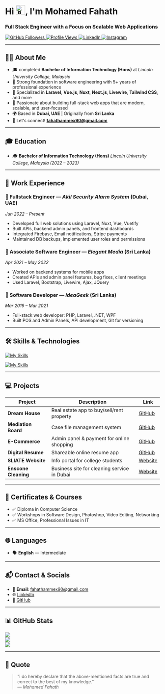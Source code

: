 
<!-- # Hey, I'm Mohamed Fahath <img src="https://media.giphy.com/media/hvRJCLFzcasrR4ia7z/giphy.gif" width="5%"> -->
        
<h1 align="left">Hi <img src="https://media.giphy.com/media/hvRJCLFzcasrR4ia7z/giphy.gif" height="30" style="display:inline-block; animation: wave 2s infinite;" alt="👋" />, I'm Mohamed Fahath</h1>

<h3 align="left">Full Stack Engineer with a Focus on Scalable Web Applications</h3>

<p align="left">
  <a href="https://github.com/FahathAMM">
    <img src="https://img.shields.io/github/followers/FahathAMM?label=Follow&style=social" alt="GitHub Followers" />
  </a>
  <a href="https://komarev.com/ghpvc/?username=FahathAMM">
    <img src="https://komarev.com/ghpvc/?username=FahathAMM&color=green" alt="Profile Views" />
  </a>
  <a href="https://www.linkedin.com/in/fahath-mohamed-3ab47416b/" target="_blank">
    <img src="https://img.shields.io/badge/-Mohamed%20Fahath-blue?style=flat-square&logo=linkedin&logoColor=white" alt="LinkedIn" />
  </a>
  <a href="https://www.instagram.com/fahath_9611/" target="_blank">
    <img src="https://img.shields.io/badge/Instagram-%23E4405F.svg?logo=Instagram&logoColor=white" alt="Instagram" />
  </a>
</p>


---

## 🧑‍💻 About Me

- 🎓 completed **Bachelor of Information Technology (Hons)** at *Lincoln University College, Malaysia*
- 🧠 Strong foundation in software engineering with 5+ years of professional experience
- 💼 Specialized in **Laravel**, **Vue.js**, **Nuxt**, **Next.js**, **Livewire**, **Tailwind CSS**, and more
- 🚀 Passionate about building full-stack web apps that are modern, scalable, and user-focused
- 🌍 Based in **Dubai, UAE** | Originally from **Sri Lanka**
- 💬 Let's connect! **fahathammex90@gmail.com**

---

## 🎓 Education

- 🎓 **Bachelor of Information Technology (Hons)** 
  *Lincoln University College, Malaysia (2022 – 2023)*  

---

## 💼 Work Experience

### 🔸 Fullstack Engineer — *Akil Security Alarm System* (Dubai, UAE)  
*Jun 2022 – Present*  
- Developed full web solutions using Laravel, Nuxt, Vue, Vuetify  
- Built APIs, backend admin panels, and frontend dashboards  
- Integrated Firebase, Email notifications, Stripe payments  
- Maintained DB backups, implemented user roles and permissions

### 🔸 Associate Software Engineer — *Elegant Media* (Sri Lanka)  
*Apr 2021 – May 2022*  
- Worked on backend systems for mobile apps  
- Created APIs and admin panel features, bug fixes, client meetings  
- Used Laravel, Bootstrap, Livewire, Ajax, JQuery

### 🔸 Software Developer — *ideaGeek* (Sri Lanka)  
*Mar 2019 – Mar 2021*  
- Full-stack web developer: PHP, Laravel, .NET, WPF  
- Built POS and Admin Panels, API development, Git for versioning

---



## 🛠 Skills & Technologies

[![My Skills](https://skillicons.dev/icons?i=php,js,vue,nuxt,nextjs,laravel,livewire,jquery,bootstrap,tailwind,cs,dotnet,html,css,ajax,json)](https://skillicons.dev)

[![My Skills](https://skillicons.dev/icons?i=mysql,postgres,mongodb,git,github,bitbucket,postman,vscode,trello)](https://skillicons.dev)

---

## 💻 Projects

| Project | Description | Link |
|--------|-------------|------|
| **Dream House** | Real estate app to buy/sell/rent property | [GitHub](https://github.com/FahathAMM/dream-house) |
| **Mediation Board** | Case file management system | [GitHub](https://github.com/FahathAMM/mediation-board) |
| **E-Commerce** | Admin panel & payment for online shopping | [GitHub](https://github.com/FahathAMM/e-commerce) |
| **Digital Resume** | Shareable online resume app | [GitHub](https://github.com/FahathAMM/digitel-resume) |
| **SLIATE Website** | Info portal for college students | [Website](http://www.atisam.edu.lk/) |
| **Enscone Cleaning** | Business site for cleaning service in Dubai | [Website](https://enscone.com/) |

---

## 📜 Certificates & Courses

- ✅ Diploma in Computer Science  
- ✅ Workshops in Software Design, Photoshop, Video Editing, Networking  
- ✅ MS Office, Professional Issues in IT

---

## 🌐 Languages

- 🗣 **English** — Intermediate  

---

## 📬 Contact & Socials

- 📧 **Email**: fahathammex90@gmail.com  
- 🌐 [LinkedIn](https://www.linkedin.com/in/fahath-mohamed-3ab47416b/)  
- 🐙 [GitHub](https://github.com/FahathAMM/)  

---

## 📊 GitHub Stats

<p align="left">
  <img src="https://streak-stats.demolab.com?user=FahathAMM&theme=dark&hide_border=true&border_radius=10" />
  <br />
  <img src="https://github-readme-stats.vercel.app/api?username=FahathAMM&show_icons=true&theme=dark&hide_border=true&border_radius=10" />
  <br />
  <img src="https://github-readme-stats.vercel.app/api/top-langs/?username=FahathAMM&layout=compact&theme=dark&hide_border=true&border_radius=10" />
</p>

---

## 📝 Quote

> “I do hereby declare that the above-mentioned facts are true and correct to the best of my knowledge.”  
> — *Mohamed Fahath*

